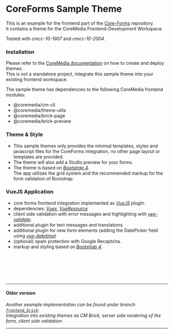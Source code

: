 # CoreForms Sample Theme

This is an example for the frontend part of the [Core-Forms](https://github.com/tallence/core-forms) repository. \
It contains a theme for the CoreMedia Frontend-Development Workspace.

Tested with *cmcc-10-1907* and *cmcc-10-2004*.

### Installation

Please refer to the [CoreMedia documentation](https://www.coremedia.com/services/downloads) on how to create and deploy themes.\
This is not a standalone project, integrate this sample theme into your existing frontend workspace.

The sample theme has dependencies to the following CoreMedia frontend modules:
* @coremedia/cm-cli
* @coremedia/theme-utils
* @coremedia/brick-page
* @coremedia/brick-preview

### Theme & Style

* This sample themes only provides the minimal templates, styles and javascript files for the CoreForms integration, no other page layout or templates are provided.
* The theme will also add a Studio preview for your forms.
* The theme is based on [_Bootstrap 4_](https://github.com/twbs/bootstrap). \
The app utilizes the grid system and the recommended markup for the form validation of Bootstrap.

### VueJS Application

* core forms frontend integration implemented as [_VueJS_](https://github.com/vuejs/vue) plugin.
* dependencies: [_Vuex_](https://github.com/vuejs/vuex), [_VueResource_](https://github.com/pagekit/vue-resource)
* client side validation with error messages and highlighting with [_vee-validate_](https://github.com/logaretm/vee-validate).
* additional plugin for text messages and translations
* additional plugin for new form elements (adding the DatePicker field using [_vue-datetime_](https://github.com/mariomka/vue-datetime))
* (optional) spam protection with Google Recaptcha. 
* markup and styling based on [_Bootstrap 4_](https://github.com/twbs/bootstrap).

&nbsp;  

&nbsp;  

&nbsp;  

---
#### Older version

_Another example implementation can be found under branch [``frontend_brick``](https://github.com/tallence/core-forms-frontend/tree/frontend_brick): \
Integration into existing themes as CM Brick, server side rendering of the form, client side validation_

---
